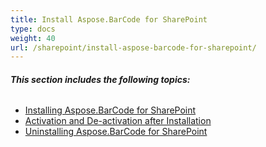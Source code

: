 ```yaml
---
title: Install Aspose.BarCode for SharePoint
type: docs
weight: 40
url: /sharepoint/install-aspose-barcode-for-sharepoint/
---
```


###### **This section includes the following topics:**
- [Installing Aspose.BarCode for SharePoint](/barcode/sharepoint/installing-aspose-barcode-for-sharepoint-html/)
- [Activation and De-activation after Installation](/barcode/sharepoint/activation-and-de-activation-after-installation-html/)
- [Uninstalling Aspose.BarCode for SharePoint](/barcode/sharepoint/uninstalling-aspose-barcode-for-sharepoint-html/)
